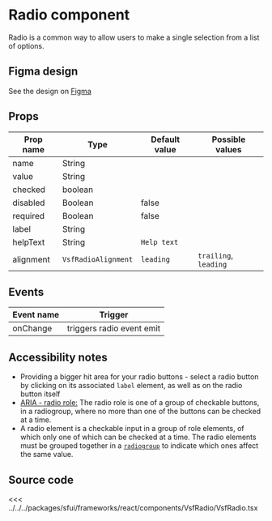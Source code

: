 # Radio component

Radio is a common way to allow users to make a single selection from a list of options.

<Generate />

## Figma design

See the design on [Figma](https://www.figma.com/file/CWOkbpne0tDpSenT4ZEUTQ/%F0%9F%9B%A0-SFUI-2.0-%7C-Development?node-id=11375%3A16247)





## Props

| Prop name | Type                | Default value | Possible values       |
| --------- | ------------------- | ------------- | --------------------- |
| name      | String              |               |                       |
| value     | String              |               |                       |
| checked   | boolean             |               |                       |
| disabled  | Boolean             | false         |                       |
| required  | Boolean             | false         |                       |
| label     | String              |               |                       |
| helpText  | String              | `Help text`   |                       |
| alignment | `VsfRadioAlignment` | `leading`     | `trailing`, `leading` |

## Events

| Event name |          Trigger          |
| ---------- | :-----------------------: |
| onChange   | triggers radio event emit |



## Accessibility notes

- Providing a bigger hit area for your radio buttons - select a radio button by clicking on its associated `label` element, as well as on the radio button itself
- [ARIA - radio role:](https://developer.mozilla.org/en-US/docs/Web/Accessibility/ARIA/Roles/radio_role) The radio role is one of a group of checkable buttons, in a radiogroup, where no more than one of the buttons can be checked at a time.
- A radio element is a checkable input in a group of role elements, of which only one of which can be checked at a time. The radio elements must be grouped together in a [`radiogroup`](https://developer.mozilla.org/en-US/docs/Web/Accessibility/ARIA/Roles/radiogroup_role) to indicate which ones affect the same value.

## Source code





<<< ../../../packages/sfui/frameworks/react/components/VsfRadio/VsfRadio.tsx


